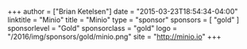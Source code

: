 +++
author = ["Brian Ketelsen"]
date = "2015-03-23T18:54:34-04:00"
linktitle = "Minio"
title = "Minio"
type = "sponsor"
sponsors = [ "gold" ] 
sponsorlevel = "Gold"
sponsorclass = "gold"
logo = "/2016/img/sponsors/gold/minio.png"
site = "http://minio.io"
+++

